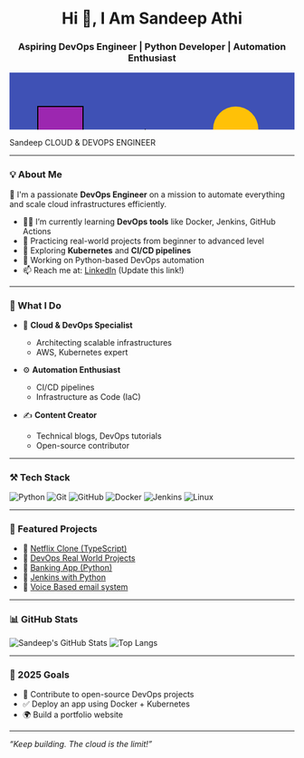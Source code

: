 <h1 align="center">Hi 👋, I Am Sandeep Athi</h1>
<h3 align="center">Aspiring DevOps Engineer | Python Developer | Automation Enthusiast</h3>
<svg width="1000" height="200" xmlns="http://www.w3.org/2000/svg">
  <rect width="100%" height="100%" fill="#3f51b5"/> <!-- Background -->

  <!-- Geometric shapes -->
  <rect x="50" y="60" width="80" height="80" fill="#9c27b0" stroke="black" stroke-width="2"/>
  <circle cx="900" cy="140" r="60" fill="#ff5722" stroke="black" stroke-width="2"/>
  <polygon points="200,150 240,100 280,150" fill="#ffc107" stroke="black" stroke-width="1"/>
  <circle cx="850" cy="40" r="30" fill="#ff4081"/>
  <!-- Add more shapes as you like -->

  <!-- Profile circle -->
  <circle cx="400" cy="100" r="40" fill="#ffc107"/>
  <!-- You can add an image pattern here for the photo if embedding -->

  <!-- Text: Name and Role -->
  <text x="460" y="90" font-family="Montserrat, Arial" font-weight="bold" font-size="30" fill="white">Sandeep</text>
  <text x="460" y="130" font-family="Montserrat, Arial" font-size="18" fill="white" letter-spacing="5" >CLOUD & DEVOPS ENGINEER</text>
</svg>

---

### 💡 About Me
🚀 I'm a passionate **DevOps Engineer** on a mission to automate everything and scale cloud infrastructures efficiently.

- 👨‍💻 I’m currently learning **DevOps tools** like Docker, Jenkins, GitHub Actions
- 🚀 Practicing real-world projects from beginner to advanced level
- 🧠 Exploring **Kubernetes** and **CI/CD pipelines**
- 🔭 Working on Python-based DevOps automation
- 📫 Reach me at: [LinkedIn](https://linkedin.com) (Update this link!)

---

### 💼 What I Do

- 🧠 **Cloud & DevOps Specialist**
  - Architecting scalable infrastructures
  - AWS, Kubernetes expert

- ⚙️ **Automation Enthusiast**
  - CI/CD pipelines
  - Infrastructure as Code (IaC)

- ✍️ **Content Creator**
  - Technical blogs, DevOps tutorials
  - Open-source contributor

---

### ⚒️ Tech Stack

![Python](https://img.shields.io/badge/Python-3776AB?logo=python&logoColor=white)
![Git](https://img.shields.io/badge/Git-F05032?logo=git&logoColor=white)
![GitHub](https://img.shields.io/badge/GitHub-181717?logo=github&logoColor=white)
![Docker](https://img.shields.io/badge/Docker-2496ED?logo=docker&logoColor=white)
![Jenkins](https://img.shields.io/badge/Jenkins-D24939?logo=jenkins&logoColor=white)
![Linux](https://img.shields.io/badge/Linux-FCC624?logo=linux&logoColor=black)

---

### 📌 Featured Projects

- 🔗 [Netflix Clone (TypeScript)](https://github.com/sandeepathi46/Netflix)
- 🔗 [DevOps Real World Projects](https://github.com/sandeepathi46/DevOps-Projects-New)
- 🔗 [Banking App (Python)](https://github.com/sandeepathi46/Banking-)
- 🔗 [Jenkins with Python](https://github.com/sandeepathi46/Python-Project)
- 🔗 [Voice Based email system](https://github.com/sandeepathi46/Voice-Based-Email-System)
---

### 📊 GitHub Stats

![Sandeep's GitHub Stats](https://github-readme-stats.vercel.app/api?username=sandeepathi46&show_icons=true&theme=radical)
![Top Langs](https://github-readme-stats.vercel.app/api/top-langs/?username=sandeepathi46&layout=compact&theme=radical)

---

### 🎯 2025 Goals

- 🚀 Contribute to open-source DevOps projects
- ✅ Deploy an app using Docker + Kubernetes
- 🌍 Build a portfolio website

---

_“Keep building. The cloud is the limit!”_

